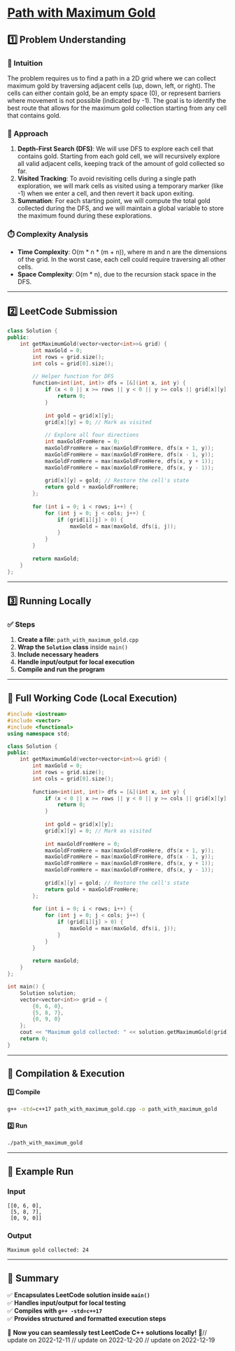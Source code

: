 # **[Path with Maximum Gold](https://leetcode.com/problems/path-with-maximum-gold/description/)**  

## **1️⃣ Problem Understanding**  
### **📌 Intuition**  
The problem requires us to find a path in a 2D grid where we can collect maximum gold by traversing adjacent cells (up, down, left, or right). The cells can either contain gold, be an empty space (0), or represent barriers where movement is not possible (indicated by -1). The goal is to identify the best route that allows for the maximum gold collection starting from any cell that contains gold.

### **🚀 Approach**  
1. **Depth-First Search (DFS)**: We will use DFS to explore each cell that contains gold. Starting from each gold cell, we will recursively explore all valid adjacent cells, keeping track of the amount of gold collected so far.
2. **Visited Tracking**: To avoid revisiting cells during a single path exploration, we will mark cells as visited using a temporary marker (like -1) when we enter a cell, and then revert it back upon exiting.
3. **Summation**: For each starting point, we will compute the total gold collected during the DFS, and we will maintain a global variable to store the maximum found during these explorations.

### **⏱️ Complexity Analysis**  
- **Time Complexity**: O(m * n * (m + n)), where m and n are the dimensions of the grid. In the worst case, each cell could require traversing all other cells.
- **Space Complexity**: O(m * n), due to the recursion stack space in the DFS.

---  

## **2️⃣ LeetCode Submission**  
```cpp
class Solution {
public:
    int getMaximumGold(vector<vector<int>>& grid) {
        int maxGold = 0;
        int rows = grid.size();
        int cols = grid[0].size();
        
        // Helper function for DFS
        function<int(int, int)> dfs = [&](int x, int y) {
            if (x < 0 || x >= rows || y < 0 || y >= cols || grid[x][y] == 0) {
                return 0;
            }
            
            int gold = grid[x][y];
            grid[x][y] = 0; // Mark as visited
            
            // Explore all four directions
            int maxGoldFromHere = 0;
            maxGoldFromHere = max(maxGoldFromHere, dfs(x + 1, y));
            maxGoldFromHere = max(maxGoldFromHere, dfs(x - 1, y));
            maxGoldFromHere = max(maxGoldFromHere, dfs(x, y + 1));
            maxGoldFromHere = max(maxGoldFromHere, dfs(x, y - 1));
            
            grid[x][y] = gold; // Restore the cell's state
            return gold + maxGoldFromHere;
        };
        
        for (int i = 0; i < rows; i++) {
            for (int j = 0; j < cols; j++) {
                if (grid[i][j] > 0) {
                    maxGold = max(maxGold, dfs(i, j));
                }
            }
        }
        
        return maxGold;
    }
};
```  

---  

## **3️⃣ Running Locally**  
### **✅ Steps**  
1. **Create a file**: `path_with_maximum_gold.cpp`  
2. **Wrap the `Solution` class** inside `main()`  
3. **Include necessary headers**  
4. **Handle input/output for local execution**  
5. **Compile and run the program**  

---  

## **📝 Full Working Code (Local Execution)**  
```cpp
#include <iostream>
#include <vector>
#include <functional>
using namespace std;

class Solution {
public:
    int getMaximumGold(vector<vector<int>>& grid) {
        int maxGold = 0;
        int rows = grid.size();
        int cols = grid[0].size();
        
        function<int(int, int)> dfs = [&](int x, int y) {
            if (x < 0 || x >= rows || y < 0 || y >= cols || grid[x][y] == 0) {
                return 0;
            }
            
            int gold = grid[x][y];
            grid[x][y] = 0; // Mark as visited
            
            int maxGoldFromHere = 0;
            maxGoldFromHere = max(maxGoldFromHere, dfs(x + 1, y));
            maxGoldFromHere = max(maxGoldFromHere, dfs(x - 1, y));
            maxGoldFromHere = max(maxGoldFromHere, dfs(x, y + 1));
            maxGoldFromHere = max(maxGoldFromHere, dfs(x, y - 1));
            
            grid[x][y] = gold; // Restore the cell's state
            return gold + maxGoldFromHere;
        };
        
        for (int i = 0; i < rows; i++) {
            for (int j = 0; j < cols; j++) {
                if (grid[i][j] > 0) {
                    maxGold = max(maxGold, dfs(i, j));
                }
            }
        }
        
        return maxGold;
    }
};

int main() {
    Solution solution;
    vector<vector<int>> grid = {
        {0, 6, 0},
        {5, 8, 7},
        {0, 9, 0}
    };
    cout << "Maximum gold collected: " << solution.getMaximumGold(grid) << endl;
    return 0;
}
```  

---  

## **🔧 Compilation & Execution**  
#### **1️⃣ Compile**  
```bash
g++ -std=c++17 path_with_maximum_gold.cpp -o path_with_maximum_gold
```  

#### **2️⃣ Run**  
```bash
./path_with_maximum_gold
```  

---  

## **🎯 Example Run**  
### **Input**  
```
[[0, 6, 0],
 [5, 8, 7],
 [0, 9, 0]]
```  
### **Output**  
```
Maximum gold collected: 24
```  

---  

## **📌 Summary**  
✅ **Encapsulates LeetCode solution inside `main()`**  
✅ **Handles input/output for local testing**  
✅ **Compiles with `g++ -std=c++17`**  
✅ **Provides structured and formatted execution steps**  

🚀 **Now you can seamlessly test LeetCode C++ solutions locally!** 🚀// update on 2022-12-11
// update on 2022-12-20
// update on 2022-12-19
